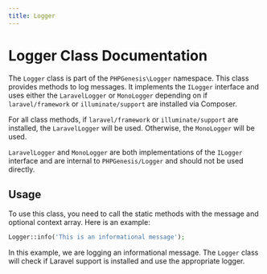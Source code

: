 ```yaml
---
title: Logger
---
```


# Logger Class Documentation

The `Logger` class is part of the `PHPGenesis\Logger` namespace. This class provides methods to log messages. It implements the `ILogger` interface and uses either
the `LaravelLogger` or `MonoLogger` depending on if `laravel/framework` or `illuminate/support` are installed via Composer.

For all class methods, if `laravel/framework` or `illuminate/support` are installed, the `LaravelLogger` will be used. Otherwise, the `MonoLogger` will be used.

`LaravelLogger` and `MonoLogger` are both implementations of the `ILogger` interface and are internal to `PHPGenesis/Logger` and should not be used directly.

## Usage

To use this class, you need to call the static methods with the message and optional context array. Here is an example:

```php
Logger::info('This is an informational message');
```

In this example, we are logging an informational message. The `Logger` class will check if Laravel support is installed and use the appropriate logger.